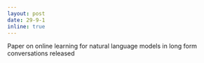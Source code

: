 ```yaml
---
layout: post
date: 29-9-1
inline: true
---
```


Paper on online learning for natural language models in long form conversations released